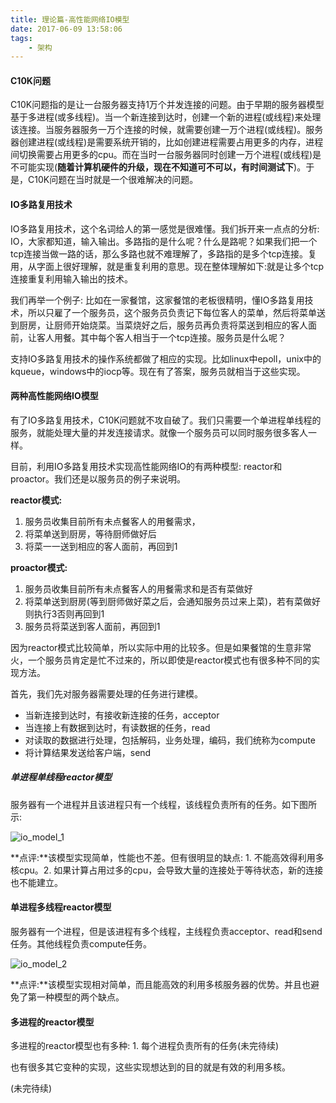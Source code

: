 ```yaml
---
title: 理论篇-高性能网络IO模型
date: 2017-06-09 13:58:06
tags:
    - 架构
---
```


#### C10K问题

C10K问题指的是让一台服务器支持1万个并发连接的问题。由于早期的服务器模型基于多进程(或多线程)。当一个新连接到达时，创建一个新的进程(或线程)来处理该连接。当服务器服务一万个连接的时候，就需要创建一万个进程(或线程)。服务器创建进程(或线程)是需要系统开销的，比如创建进程需要占用更多的内存，进程间切换需要占用更多的cpu。而在当时一台服务器同时创建一万个进程(或线程)是不可能实现(**随着计算机硬件的升级，现在不知道可不可以，有时间测试下**)。于是，C10K问题在当时就是一个很难解决的问题。

#### IO多路复用技术

IO多路复用技术，这个名词给人的第一感觉是很难懂。我们拆开来一点点的分析: IO，大家都知道，输入输出。多路指的是什么呢？什么是路呢？如果我们把一个tcp连接当做一路的话，那么多路也就不难理解了，多路指的是多个tcp连接。复用，从字面上很好理解，就是重复利用的意思。现在整体理解如下:就是让多个tcp连接重复利用输入输出的技术。

我们再举一个例子: 比如在一家餐馆，这家餐馆的老板很精明，懂IO多路复用技术，所以只雇了一个服务员，这个服务员负责记下每位客人的菜单，然后将菜单送到厨房，让厨师开始烧菜。当菜烧好之后，服务员再负责将菜送到相应的客人面前，让客人用餐。其中每个客人相当于一个tcp连接。服务员是什么呢？

支持IO多路复用技术的操作系统都做了相应的实现。比如linux中epoll，unix中的kqueue，windows中的iocp等。现在有了答案，服务员就相当于这些实现。

#### 两种高性能网络IO模型

有了IO多路复用技术，C10K问题就不攻自破了。我们只需要一个单进程单线程的服务，就能处理大量的并发连接请求。就像一个服务员可以同时服务很多客人一样。

目前，利用IO多路复用技术实现高性能网络IO的有两种模型: reactor和proactor。我们还是以服务员的例子来说明。

**reactor模式:**
 
1. 服务员收集目前所有未点餐客人的用餐需求，
2. 将菜单送到厨房，等待厨师做好后
3. 将菜一一送到相应的客人面前，再回到1

**proactor模式:** 

1. 服务员收集目前所有未点餐客人的用餐需求和是否有菜做好
2. 将菜单送到厨房(等到厨师做好菜之后，会通知服务员过来上菜)，若有菜做好则执行3否则再回到1
3. 服务员将菜送到客人面前，再回到1

因为reactor模式比较简单，所以实际中用的比较多。但是如果餐馆的生意非常火，一个服务员肯定是忙不过来的，所以即使是reactor模式也有很多种不同的实现方法。

首先，我们先对服务器需要处理的任务进行建模。

* 当新连接到达时，有接收新连接的任务，acceptor
* 当连接上有数据到达时，有读数据的任务，read
* 对读取的数据进行处理，包括解码，业务处理，编码，我们统称为compute
* 将计算结果发送给客户端，send

##### 单进程单线程reactor模型

服务器有一个进程并且该进程只有一个线程，该线程负责所有的任务。如下图所示:

![io_model_1](/img/io_model_1.png)

**点评:**该模型实现简单，性能也不差。但有很明显的缺点: 1. 不能高效得利用多核cpu。2. 如果计算占用过多的cpu，会导致大量的连接处于等待状态，新的连接也不能建立。

#### 单进程多线程reactor模型

服务器有一个进程，但是该进程有多个线程，主线程负责acceptor、read和send任务。其他线程负责compute任务。

![io_model_2](/img/io_model_2.png)

**点评:**该模型实现相对简单，而且能高效的利用多核服务器的优势。并且也避免了第一种模型的两个缺点。

#### 多进程的reactor模型

多进程的reactor模型也有多种: 1. 每个进程负责所有的任务(未完待续)

也有很多其它变种的实现，这些实现想达到的目的就是有效的利用多核。

(未完待续)